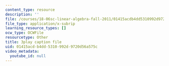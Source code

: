 ```yaml
---
content_type: resource
description: ''
file: /courses/18-06sc-linear-algebra-fall-2011/01415acdb4dd5310992d9720d56a575c_BaBoztM9Q1w.vtt
file_type: application/x-subrip
learning_resource_types: []
ocw_type: OCWFile
resourcetype: Other
title: 3play caption file
uid: 01415acd-b4dd-5310-992d-9720d56a575c
video_metadata:
  youtube_id: null
---
```

